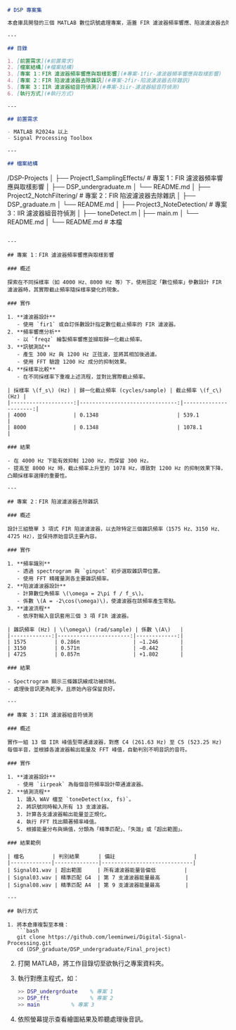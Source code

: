 ```markdown
# DSP 專案集

本倉庫具開發的三個 MATLAB 數位訊號處理專案，涵蓋 FIR 濾波器頻率響應、陷波濾波器去除雜訊，以及 IIR 濾波器組音符偵測。

---

## 目錄

1. [前置需求](#前置需求)  
2. [檔案結構](#檔案結構)  
3. [專案 1：FIR 濾波器頻率響應與取樣影響](#專案-1fir-濾波器頻率響應與取樣影響)  
4. [專案 2：FIR 陷波濾波器去除雜訊](#專案-2fir-陷波濾波器去除雜訊)  
5. [專案 3：IIR 濾波器組音符偵測](#專案-3iir-濾波器組音符偵測)  
6. [執行方式](#執行方式)  

---

## 前置需求

- MATLAB R2024a 以上  
- Signal Processing Toolbox  

---

## 檔案結構

```

/DSP-Projects
│
├── Project1\_SamplingEffects/      # 專案 1：FIR 濾波器頻率響應與取樣影響
│   ├── DSP_undergraduate.m
│   └── README.md
│
├── Project2\_NotchFiltering/      # 專案 2：FIR 陷波濾波器去除雜訊
│   ├── DSP_graduate.m
│   └── README.md
│
├── Project3\_NoteDetection/       # 專案 3：IIR 濾波器組音符偵測
│   ├── toneDetect.m
|   ├── main.m
│   └── README.md
│
└── README.md                     # 本檔

````

---

## 專案 1：FIR 濾波器頻率響應與取樣影響

### 概述

探索在不同採樣率（如 4000 Hz、8000 Hz 等）下，使用固定「數位頻率」參數設計 FIR 濾波器時，其實際截止頻率隨採樣率變化的現象。

### 實作

1. **濾波器設計**  
   - 使用 `fir1` 或自訂係數設計指定數位截止頻率的 FIR 濾波器。  
2. **頻率響應分析**  
   - 以 `freqz` 繪製頻率響應並擷取歸一化截止頻率。  
3. **訊號測試**  
   - 產生 300 Hz 與 1200 Hz 正弦波，並將其相加後過濾。  
   - 使用 FFT 驗證 1200 Hz 成分的抑制效果。  
4. **採樣率比較**  
   - 在不同採樣率下重複上述流程，並對比實際截止頻率。

| 採樣率 \(f_s\) (Hz) | 歸一化截止頻率 (cycles/sample) | 截止頻率 \(f_c\) (Hz) |
|--------------------:|-------------------------------:|----------------------:|
| 4000               | 0.1348                         | 539.1                 |
| 8000               | 0.1348                         | 1078.1                |

### 結果

- 在 4000 Hz 下能有效抑制 1200 Hz，而保留 300 Hz。  
- 提高至 8000 Hz 時，截止頻率上升至約 1078 Hz，導致對 1200 Hz 的抑制效果下降，凸顯採樣率選擇的重要性。

---

## 專案 2：FIR 陷波濾波器去除雜訊

### 概述

設計三組簡單 3 項式 FIR 陷波濾波器，以去除特定三個雜訊頻率（1575 Hz、3150 Hz、4725 Hz），並保持原始音訊主要內容。

### 實作

1. **頻率識別**  
   - 透過 spectrogram 與 `ginput` 初步選取雜訊帶位置。  
   - 使用 FFT 精確量測各主要雜訊頻率。  
2. **陷波濾波器設計**  
   - 計算數位角頻率 \(\omega = 2\pi f / f_s\)。  
   - 係數 \(A = -2\cos(\omega)\)，使濾波器在該頻率產生零點。  
3. **濾波流程**  
   - 依序對輸入音訊套用三個 3 項 FIR 濾波器。

| 雜訊頻率 (Hz) | \(\omega\) (rad/sample) | 係數 \(A\)   |
|-------------:|-----------------------:|-------------:|
| 1575         | 0.286π                 | −1.246       |
| 3150         | 0.571π                 | −0.442       |
| 4725         | 0.857π                 | +1.802       |

### 結果

- Spectrogram 顯示三條雜訊線成功被抑制。  
- 處理後音訊更為乾淨，且原始內容保留良好。

---

## 專案 3：IIR 濾波器組音符偵測

### 概述

實作一組 13 個 IIR 峰值型帶通濾波器，對應 C4 (261.63 Hz) 至 C5 (523.25 Hz) 每個半音，並根據各濾波器輸出能量及 FFT 峰值，自動判別不明音訊的音符。

### 實作

1. **濾波器設計**  
   - 使用 `iirpeak` 為每個音符頻率設計帶通濾波器。  
2. **偵測流程**  
   1. 讀入 WAV 檔至 `toneDetect(xx, fs)`。  
   2. 將訊號同時輸入所有 13 支濾波器。  
   3. 計算各支濾波器輸出能量並正規化。  
   4. 執行 FFT 找出顯著頻率峰值。  
   5. 根據能量分布與熵值，分類為「精準匹配」、「失諧」或「超出範圍」。

### 結果範例

| 檔名         | 判別結果      | 備註                         |
|-------------|--------------|-----------------------------|
| Signal01.wav | 超出範圍     | 所有濾波器能量皆偏低         |
| Signal03.wav | 精準匹配 G4  | 第 7 支濾波器能量最高        |
| Signal08.wav | 精準匹配 A4  | 第 9 支濾波器能量最高        |

---

## 執行方式

1. 將本倉庫複製至本機：  
   ```bash
   git clone https://github.com/leeminwei/Digital-Signal-Processing.git
   cd (DSP_graduate/DSP_undergraduate/Final_project)
````

2. 打開 MATLAB，將工作目錄切至欲執行之專案資料夾。
3. 執行對應主程式，如：

   ```matlab
   >> DSP_undergrduate    % 專案 1
   >> DSP_fft             % 專案 2
   >> main          % 專案 3
   ```
4. 依照螢幕提示查看繪圖結果及聆聽處理後音訊。


